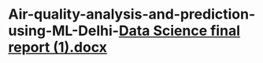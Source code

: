 # Air-quality-analysis-and-prediction-using-ML-Delhi-[Data Science final report (1).docx](https://github.com/ishika2201/Air-quality-analysis-and-prediction-using-ML-Delhi-/files/9903604/Data.Science.final.report.1.docx)
